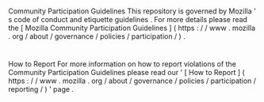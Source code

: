 #
Community
Participation
Guidelines
This
repository
is
governed
by
Mozilla
'
s
code
of
conduct
and
etiquette
guidelines
.
For
more
details
please
read
the
[
Mozilla
Community
Participation
Guidelines
]
(
https
:
/
/
www
.
mozilla
.
org
/
about
/
governance
/
policies
/
participation
/
)
.
#
#
How
to
Report
For
more
information
on
how
to
report
violations
of
the
Community
Participation
Guidelines
please
read
our
'
[
How
to
Report
]
(
https
:
/
/
www
.
mozilla
.
org
/
about
/
governance
/
policies
/
participation
/
reporting
/
)
'
page
.
